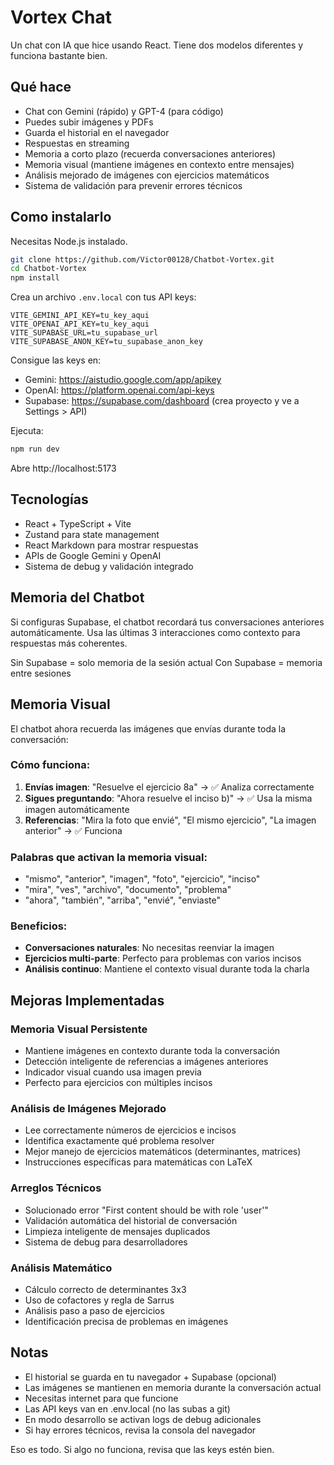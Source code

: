 # Vortex Chat

Un chat con IA que hice usando React. Tiene dos modelos diferentes y funciona bastante bien.

## Qué hace

- Chat con Gemini (rápido) y GPT-4 (para código)
- Puedes subir imágenes y PDFs
- Guarda el historial en el navegador
- Respuestas en streaming
- Memoria a corto plazo (recuerda conversaciones anteriores)
- Memoria visual (mantiene imágenes en contexto entre mensajes)
- Análisis mejorado de imágenes con ejercicios matemáticos
- Sistema de validación para prevenir errores técnicos

## Como instalarlo

Necesitas Node.js instalado.

```bash
git clone https://github.com/Victor00128/Chatbot-Vortex.git
cd Chatbot-Vortex
npm install
```

Crea un archivo `.env.local` con tus API keys:

```
VITE_GEMINI_API_KEY=tu_key_aqui
VITE_OPENAI_API_KEY=tu_key_aqui
VITE_SUPABASE_URL=tu_supabase_url
VITE_SUPABASE_ANON_KEY=tu_supabase_anon_key
```

Consigue las keys en:
- Gemini: https://aistudio.google.com/app/apikey
- OpenAI: https://platform.openai.com/api-keys
- Supabase: https://supabase.com/dashboard (crea proyecto y ve a Settings > API)

Ejecuta:

```bash
npm run dev
```

Abre http://localhost:5173

## Tecnologías

- React + TypeScript + Vite
- Zustand para state management
- React Markdown para mostrar respuestas
- APIs de Google Gemini y OpenAI
- Sistema de debug y validación integrado

## Memoria del Chatbot

Si configuras Supabase, el chatbot recordará tus conversaciones anteriores automáticamente. Usa las últimas 3 interacciones como contexto para respuestas más coherentes.

Sin Supabase = solo memoria de la sesión actual
Con Supabase = memoria entre sesiones

## Memoria Visual

El chatbot ahora recuerda las imágenes que envías durante toda la conversación:

### Cómo funciona:
1. **Envías imagen**: "Resuelve el ejercicio 8a" → ✅ Analiza correctamente
2. **Sigues preguntando**: "Ahora resuelve el inciso b)" → ✅ Usa la misma imagen automáticamente
3. **Referencias**: "Mira la foto que envié", "El mismo ejercicio", "La imagen anterior" → ✅ Funciona

### Palabras que activan la memoria visual:
- "mismo", "anterior", "imagen", "foto", "ejercicio", "inciso" 
- "mira", "ves", "archivo", "documento", "problema"
- "ahora", "también", "arriba", "envié", "enviaste"

### Beneficios:
- **Conversaciones naturales**: No necesitas reenviar la imagen
- **Ejercicios multi-parte**: Perfecto para problemas con varios incisos  
- **Análisis continuo**: Mantiene el contexto visual durante toda la charla

## Mejoras Implementadas

### Memoria Visual Persistente
- Mantiene imágenes en contexto durante toda la conversación
- Detección inteligente de referencias a imágenes anteriores
- Indicador visual cuando usa imagen previa
- Perfecto para ejercicios con múltiples incisos

### Análisis de Imágenes Mejorado
- Lee correctamente números de ejercicios e incisos
- Identifica exactamente qué problema resolver
- Mejor manejo de ejercicios matemáticos (determinantes, matrices)
- Instrucciones específicas para matemáticas con LaTeX

### Arreglos Técnicos
- Solucionado error "First content should be with role 'user'"
- Validación automática del historial de conversación
- Limpieza inteligente de mensajes duplicados
- Sistema de debug para desarrolladores

### Análisis Matemático
- Cálculo correcto de determinantes 3x3
- Uso de cofactores y regla de Sarrus
- Análisis paso a paso de ejercicios
- Identificación precisa de problemas en imágenes

## Notas

- El historial se guarda en tu navegador + Supabase (opcional)
- Las imágenes se mantienen en memoria durante la conversación actual
- Necesitas internet para que funcione
- Las API keys van en .env.local (no las subas a git)
- En modo desarrollo se activan logs de debug adicionales
- Si hay errores técnicos, revisa la consola del navegador

Eso es todo. Si algo no funciona, revisa que las keys estén bien.